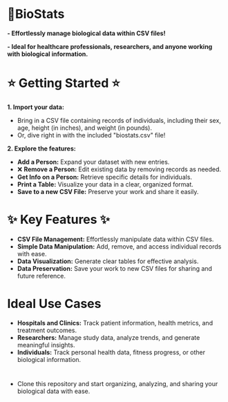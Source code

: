 # 🧪BioStats

**-  Effortlessly manage biological data within CSV files!**

**-  Ideal for healthcare professionals, researchers, and anyone working with biological information.**

# ⭐ Getting Started ⭐

**1. Import your data:**
   - Bring in a CSV file containing records of individuals, including their sex, age, height (in inches), and weight (in pounds).
   - Or, dive right in with the included "biostats.csv" file! 

**2. Explore the features:**
   -  **Add a Person:** Expand your dataset with new entries.
   - ❌ **Remove a Person:** Edit existing data by removing records as needed.
   -  **Get Info on a Person:** Retrieve specific details for individuals.
   -  **Print a Table:** Visualize your data in a clear, organized format.
   -  **Save to a new CSV File:** Preserve your work and share it easily.

# ✨ Key Features ✨

- **CSV File Management:** Effortlessly manipulate data within CSV files.
- **Simple Data Manipulation:** Add, remove, and access individual records with ease.
- **Data Visualization:** Generate clear tables for effective analysis.
- **Data Preservation:** Save your work to new CSV files for sharing and future reference.

# Ideal Use Cases

- **Hospitals and Clinics:** Track patient information, health metrics, and treatment outcomes.
- **Researchers:** Manage study data, analyze trends, and generate meaningful insights.
- **Individuals:** Track personal health data, fitness progress, or other biological information.

# 
- Clone this repository and start organizing, analyzing, and sharing your biological data with ease.
